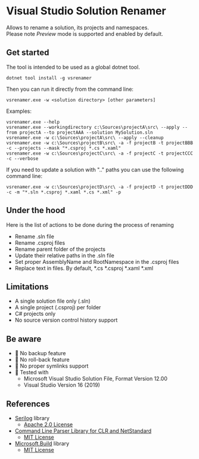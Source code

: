 Visual Studio Solution Renamer
===

Allows to rename a solution, its projects and namespaces.<br/>
Please note *Preview* mode is supported and enabled by default.

Get started
---

The tool is intended to be used as a global dotnet tool. 

```shell
dotnet tool install -g vsrenamer
```

Then you can run it directly from the command line:

```shell
vsrenamer.exe -w <solution directory> [other parameters]
```

Examples:
```shell
vsrenamer.exe --help
vsrenamer.exe --workingdirectory c:\Sources\projectA\src\ --apply --from projectA --to projectAAA --solution MySolution.sln
vsrenamer.exe -w c:\Sources\projectA\src\ --apply --cleanup
vsrenamer.exe -w c:\Sources\projectB\src\ -a -f projectB -t projectBBB -c --projects --mask "*.csproj *.cs *.xaml"
vsrenamer.exe -w c:\Sources\projectC\src\ -a -f projectC -t projectCCC -c --verbose
```

If you need to update a solution with ".." paths you can use the following command line:
```shell
vsrenamer.exe -w c:\Sources\projectD\src\ -a -f projectD -t projectDDD -c -m "*.sln *.csproj *.xaml *.cs *.xml" -p
```

Under the hood
---

Here is the list of actions to be done during the process of renaming
- Rename .sln file
- Rename .csproj files
- Rename parent folder of the projects
- Update their relative paths in the .sln file
- Set proper AssemblyName and RootNamespace in the .csproj files
- Replace text in files. By default, *.cs *.csproj *.xaml *.xml

Limitations
---

- A single solution file only (.sln)
- A single project (.csproj) per folder
- C# projects only
- No source version control history support

Be aware
---

- &#x1F534; No backup feature
- &#x1F534; No roll-back feature
- &#x1F534; No proper symlinks support
- &#x1F534; Tested with
    - Microsoft Visual Studio Solution File, Format Version 12.00
    - Visual Studio Version 16 (2019)

References
---

* [Serilog](https://serilog.net/) library
    * [Apache 2.0 License](https://www.apache.org/licenses/LICENSE-2.0)
* [Command Line Parser Library for CLR and NetStandard](https://github.com/commandlineparser/commandline)
    * [MIT License](https://github.com/zzzprojects/html-agility-pack/blob/master/LICENSE)
* [Microsoft.Build](https://github.com/dotnet/msbuild) library
    * [MIT License](https://github.com/zzzprojects/html-agility-pack/blob/master/LICENSE)
